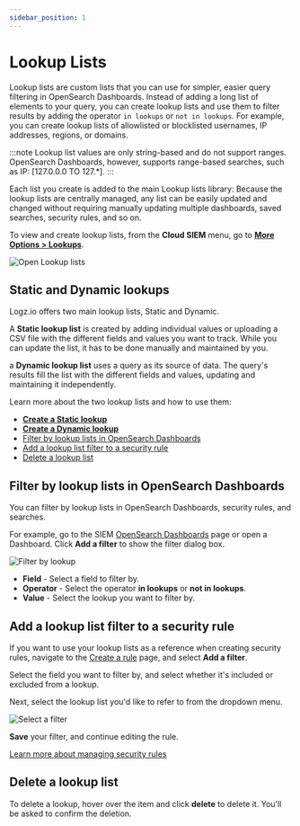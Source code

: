 ```yaml
---
sidebar_position: 1
---
```



# Lookup Lists



Lookup lists are custom lists that you can use for simpler, easier query filtering in OpenSearch Dashboards. 
Instead of adding a long list of elements to your query, you can create lookup lists and use them to filter results by adding the operator `in lookups` or `not in lookups`. For example, you can create lookup lists of allowlisted or blocklisted usernames, IP addresses, regions, or domains. 

:::note
Lookup list values are only string-based and do not support ranges. OpenSearch Dashboards, however, supports range-based searches, such as IP: [127.0.0.0 TO 127.*].
:::

Each list you create is added to the main Lookup lists library: Because the lookup lists are centrally managed, any list can be easily updated and changed without requiring manually updating multiple dashboards, saved searches, security rules, and so on.

To view and create lookup lists, from the **Cloud SIEM** menu, go to [**More Options > Lookups**](https://app.logz.io/#/dashboard/security/rules/lookup).

![Open Lookup lists](https://dytvr9ot2sszz.cloudfront.net/logz-docs/siem-lookups/lookuplist-nav.gif)

## Static and Dynamic lookups

Logz.io offers two main lookup lists, Static and Dynamic. 

A **Static lookup list** is created by adding individual values or uploading a CSV file with the different fields and values you want to track. While you can update the list, it has to be done manually and maintained by you.

a **Dynamic lookup list** uses a query as its source of data. The query's results fill the list with the different fields and values, updating and maintaining it independently.

Learn more about the two lookup lists and how to use them:



* **[Create a Static lookup](/user-guide/lookups/static-lookup.html)**
* **[Create a Dynamic lookup](/user-guide/lookups/dynamic-lookup.html)**
* [Filter by lookup lists in OpenSearch Dashboards](/user-guide/lookups/#filter-by-lookup-lists-in-opensearch-dashboards)
* [Add a lookup list filter to a security rule](/user-guide/lookups/#add-a-lookup-list-filter-to-a-security-rule)
* [Delete a lookup list](/user-guide/lookups/#delete-a-lookup-list)

## Filter by lookup lists in OpenSearch Dashboards

You can filter by lookup lists in OpenSearch Dashboards, security rules, and searches.

For example, go to the SIEM [OpenSearch Dashboards](https://app.logz.io/#/dashboard/security/research) page or open a Dashboard. Click **Add a filter** to show the filter dialog box.

![Filter by lookup](https://dytvr9ot2sszz.cloudfront.net/logz-docs/siem-lookups/siem-osd-filter.png)

* **Field** - Select a field to filter by.
* **Operator** - Select the operator **in lookups** or **not in lookups**.
* **Value** - Select the lookup you want to filter by.

## Add a lookup list filter to a security rule

If you want to use your lookup lists as a reference when creating security rules, navigate to the [Create a rule](https://app.logz.io/#/dashboard/security/rules/v2019/new) page, and select **Add a filter**.

Select the field you want to filter by, and select whether it's included or excluded from a lookup.

Next, select the lookup list you'd like to refer to from the dropdown menu.

![Select a filter](https://dytvr9ot2sszz.cloudfront.net/logz-docs/siem-lookups/filter-in-lookup.png)

**Save** your filter, and continue editing the rule.

[Learn more about managing security rules](https://docs.logz.io/user-guide/cloud-siem/manage-security-rules.html)

## Delete a lookup list

To delete a lookup, hover over the item and click **delete** <i class="li li-trash"></i> to delete it. You'll be asked to confirm the deletion.

